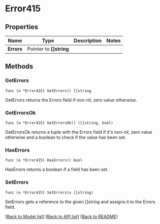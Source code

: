 # Error415

## Properties

Name | Type | Description | Notes
------------ | ------------- | ------------- | -------------
**Errors** | Pointer to **[]string** |  | 

## Methods

### GetErrors

`func (o *Error415) GetErrors() []string`

GetErrors returns the Errors field if non-nil, zero value otherwise.

### GetErrorsOk

`func (o *Error415) GetErrorsOk() ([]string, bool)`

GetErrorsOk returns a tuple with the Errors field if it's non-nil, zero value otherwise
and a boolean to check if the value has been set.

### HasErrors

`func (o *Error415) HasErrors() bool`

HasErrors returns a boolean if a field has been set.

### SetErrors

`func (o *Error415) SetErrors(v []string)`

SetErrors gets a reference to the given []string and assigns it to the Errors field.


[[Back to Model list]](../README.md#documentation-for-models) [[Back to API list]](../README.md#documentation-for-api-endpoints) [[Back to README]](../README.md)


